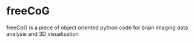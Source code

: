 # freeCoG
freeCoG is a piece of object oriented python code for brain imaging data analysis and 3D visualization
